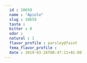 ```yaml
---
  id : 10659
  name : "Apiole"
  slug : 10659
  taste : 
  bitter : 0
  odor : 
  natural : 1
  flavor_profile : parsley@faint
  fema_flavor_profile : 
  date : 2019-03-26T08:47:11+01:00
---
```



